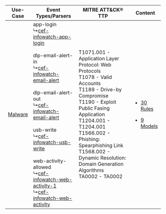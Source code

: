 |    Use-Case    | Event Types/Parsers    | MITRE ATT&CK® TTP    | Content    |
|:----:| ---- | ---- | ---- |
| [Malware](../../../UseCases/uc_malware.md) |  app-login<br> ↳[cef-infowatch-app-login](Ps/pC_cefinfowatchapplogin.md)<br><br> dlp-email-alert-in<br> ↳[cef-infowatch-email-alert](Ps/pC_cefinfowatchemailalert.md)<br><br> dlp-email-alert-out<br> ↳[cef-infowatch-email-alert](Ps/pC_cefinfowatchemailalert.md)<br><br> usb-write<br> ↳[cef-infowatch-usb-write](Ps/pC_cefinfowatchusbwrite.md)<br><br> web-activity-allowed<br> ↳[cef-infowatch-web-activity-1](Ps/pC_cefinfowatchwebactivity1.md)<br> ↳[cef-infowatch-web-activity](Ps/pC_cefinfowatchwebactivity.md)<br> | T1071.001 - Application Layer Protocol: Web Protocols<br>T1078 - Valid Accounts<br>T1189 - Drive-by Compromise<br>T1190 - Exploit Public Fasing Application<br>T1204.001 - T1204.001<br>T1566.002 - Phishing: Spearphishing Link<br>T1568.002 - Dynamic Resolution: Domain Generation Algorithms<br>TA0002 - TA0002<br> | [<ul><li>30 Rules</li></ul><ul><li>9 Models</li></ul>](RM/r_m_infowatch_infowatch_Malware.md) |